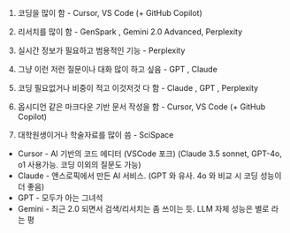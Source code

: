 



1. 코딩을 많이 함 - Cursor, VS Code (+ GitHub Copilot)

2. 리서치를 많이 함 - GenSpark , Gemini 2.0 Advanced, Perplexity

3. 실시간 정보가 필요하고 범용적인 기능 - Perplexity

4. 그냥 이런 저런 질문이나 대화 많이 하고 싶음 - GPT , Claude

5. 코딩 필요없거나 비중이 적고 이것저것 다 함 - Claude , GPT , Perplexity

6. 옵시디언 같은 마크다운 기반 문서 작성을 함 - Cursor, VS Code (+ GitHub Copilot)

7. 대학원생이거나 학술자료를 많이 씀 - SciSpace



* Cursor - AI 기반의 코드 에디터 (VSCode 포크)
  (Claude 3.5 sonnet, GPT-4o, o1 사용가능. 코딩 이외의 질문도 가능)
* Claude - 앤스로픽에서 만든 AI 서비스. (GPT 와 유사. 4o 와 비교 시 코딩 성능이 더 좋음)
* GPT - 모두가 아는 그녀석
* Gemini - 최근 2.0 되면서 검색/리서치는 좀 쓰이는 듯. LLM 자체 성능은 별로 라는 평